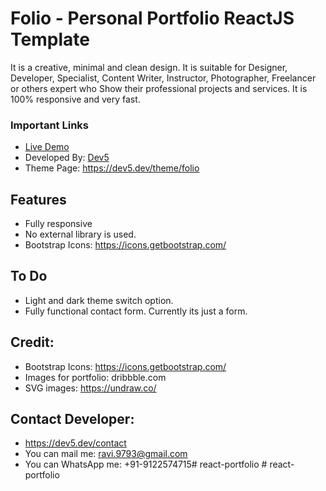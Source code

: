 # Folio - Personal Portfolio ReactJS Template
It is a creative, minimal and clean design. It is suitable for Designer, Developer, Specialist, Content Writer, Instructor, Photographer, Freelancer or others expert who Show their professional projects and services. It is 100% responsive and very fast.


### Important Links
* [Live Demo](https://react-portfolio-template-orpin.vercel.app/)
* Developed By: [Dev5](https://dev5.dev/)
* Theme Page: https://dev5.dev/theme/folio

## Features
* Fully responsive
* No external library is used.
* Bootstrap Icons: https://icons.getbootstrap.com/


## To Do
* Light and dark theme switch option.
* Fully functional contact form. Currently its just a form.


## Credit:
* Bootstrap Icons: https://icons.getbootstrap.com/
* Images for portfolio: dribbble.com
* SVG images: https://undraw.co/


## Contact Developer:
* https://dev5.dev/contact
* You can mail me: ravi.9793@gmail.com
* You can WhatsApp me: +91-9122574715#   r e a c t - p o r t f o l i o  
 #   r e a c t - p o r t f o l i o  
 